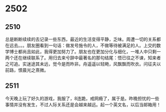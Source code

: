 # 2502

##  2510

总是断断续续的去记录一些东西，最近的生活变得平静，乏味。周遭一切的关系都在远去。。。朋友圈看到一句话：做发号施令的人，不做等待被满足的人。上交的数学博士都尚且如此，我得更加努力了。朋友也在更加分化与细化，一堆人中只剩一两个还在继续联系了。用归去来兮辞中最著名的那句结尾：悟已往之不谏，知来者之可追。实迷途其未远，觉今是而昨非。舟遥遥以轻飏，风飘飘而吹衣。问征夫以前路，恨晨光之熹微。

## 2511

今天晚上玩了好久的游戏，我服了，8连跪，戒网瘾了，属于是。昨晚担忧的一些事情并没有发生，不过人际关系还是会越来越远。起一个英文名，以后当邮箱用！

